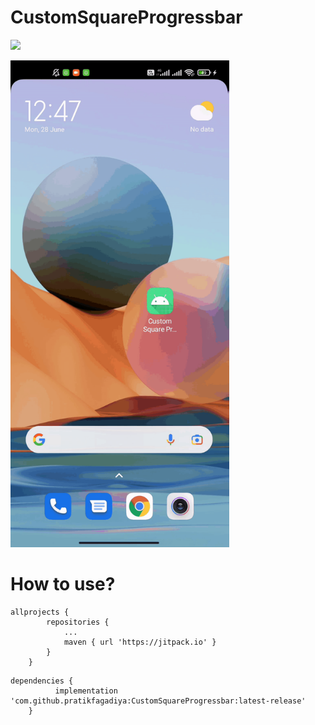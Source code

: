 # CustomSquareProgressbar

[![](https://jitpack.io/v/pratikfagadiya/CustomSquareProgressbar.svg)](https://jitpack.io/#pratikfagadiya/CustomSquareProgressbar)

<img src="https://github.com/PratikFagadiya/CustomSquareProgressbar/blob/master/preview/custom_square_progress_preview.gif" width="350" >


# How to use?

```
allprojects {
		repositories {
			...
			maven { url 'https://jitpack.io' }
		}
	}
```
```
dependencies {
          implementation 'com.github.pratikfagadiya:CustomSquareProgressbar:latest-release'
	}
```
